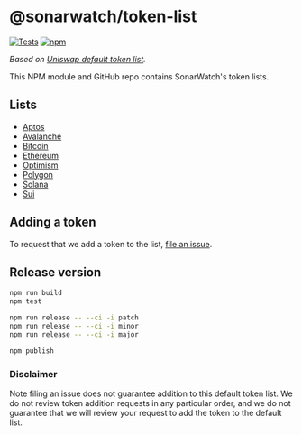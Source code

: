 # @sonarwatch/token-list

[![Tests](https://github.com/sonarwatch/token-lists/workflows/Tests/badge.svg)](https://github.com/sonarwatch/token-list/actions?query=workflow%3ATests)
[![npm](https://img.shields.io/npm/v/@sonarwatch/token-lists)](https://unpkg.com/@sonarwatch/token-lists@latest/)

_Based on [Uniswap default token list](https://github.com/Uniswap/default-token-list)._

This NPM module and GitHub repo contains SonarWatch's token lists.

## Lists

- [Aptos](https://cdn.jsdelivr.net/npm/@sonarwatch/token-lists/build/sonarwatch.aptos.tokenlist.json)
- [Avalanche](https://cdn.jsdelivr.net/npm/@sonarwatch/token-lists/build/sonarwatch.avalanche.tokenlist.json)
- [Bitcoin](https://cdn.jsdelivr.net/npm/@sonarwatch/token-lists/build/sonarwatch.bitcoin.tokenlist.json)
- [Ethereum](https://cdn.jsdelivr.net/npm/@sonarwatch/token-lists/build/sonarwatch.ethereum.tokenlist.json)
- [Optimism](https://cdn.jsdelivr.net/npm/@sonarwatch/token-lists/build/sonarwatch.optimism.tokenlist.json)
- [Polygon](https://cdn.jsdelivr.net/npm/@sonarwatch/token-lists/build/sonarwatch.polygon.tokenlist.json)
- [Solana](https://cdn.jsdelivr.net/npm/@sonarwatch/token-lists/build/sonarwatch.solana.tokenlist.json)
- [Sui](https://cdn.jsdelivr.net/npm/@sonarwatch/token-lists/build/sonarwatch.sui.tokenlist.json)

## Adding a token

To request that we add a token to the list,
[file an issue](https://github.com/sonarwatch/token-lists/issues/new?assignees=&labels=token+request&template=token-request.md&title=Add+%7BTOKEN_SYMBOL%7D%3A+%7BTOKEN_NAME%7D).

## Release version

```bash
npm run build
npm test

npm run release -- --ci -i patch
npm run release -- --ci -i minor
npm run release -- --ci -i major

npm publish
```

### Disclaimer

Note filing an issue does not guarantee addition to this default token list.
We do not review token addition requests in any particular order, and we do not
guarantee that we will review your request to add the token to the default list.
